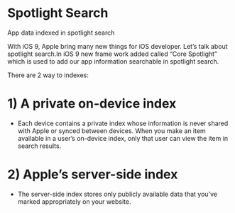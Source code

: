 # Spotlight Search
App data indexed in spotlight search

With iOS 9, Apple bring many new things for iOS developer. Let’s talk about spotlight search.In iOS 9 new frame work added called “Core Spotlight”  which is used to add our app information searchable in spotlight search.

There are 2 way to  indexes:

# 1) A private on-device index
 -  Each device contains a private index whose information is never shared with Apple or synced between devices. When you make an item available in a user’s on-device index, only that user can view the item in search results. 

# 2) Apple’s server-side index
 -  The server-side index stores only publicly available data that you’ve marked appropriately on your website.
